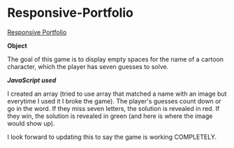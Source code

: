 # Responsive-Portfolio
[Responsive Portfolio](https://green64.github.io/Responsive-Portfolio/)

**Object**

The goal of this game is to display empty spaces for the name of a cartoon character, which the player has seven guesses to solve.

***JavaScript used***

I created an array (tried to use array that matched a name with an image but everytime I used it I broke the game). The player's guesses count down or go in the word. If they miss seven letters, the solution is revealed in red. If they win, the solution is revealed in green (and here is where the image would show up).

I look forward to updating this to say the game is working COMPLETELY. 

